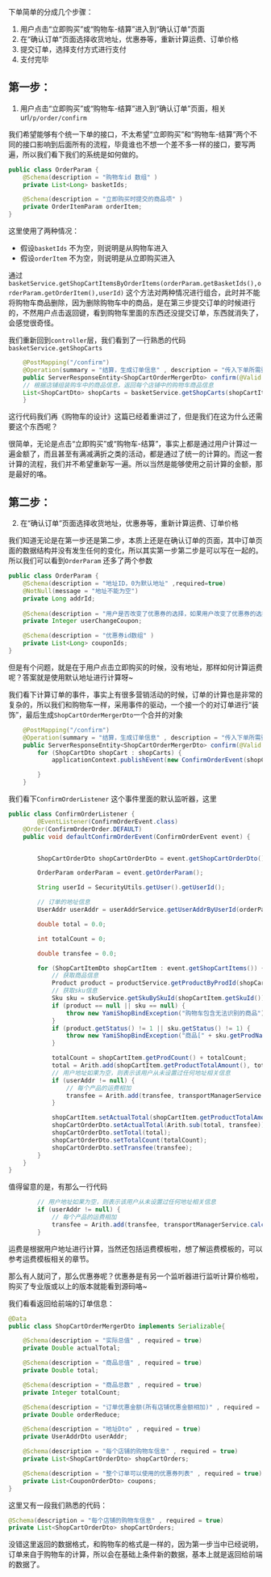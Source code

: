 下单简单的分成几个步骤：

1. 用户点击“立即购买”或“购物车-结算”进入到“确认订单”页面
2. 在“确认订单”页面选择收货地址，优惠券等，重新计算运费、订单价格
3. 提交订单，选择支付方式进行支付
4. 支付完毕



## 第一步：

1. 用户点击“立即购买”或“购物车-结算”进入到“确认订单”页面，相关url`/p/order/confirm`

我们希望能够有个统一下单的接口，不太希望“立即购买”和“购物车-结算”两个不同的接口影响到后面所有的流程，毕竟谁也不想一个差不多一样的接口，要写两遍，所以我们看下我们的系统是如何做的。



```java
public class OrderParam {
	@Schema(description = "购物车id 数组" )
	private List<Long> basketIds;

	@Schema(description = "立即购买时提交的商品项" )
	private OrderItemParam orderItem;
}
```

这里使用了两种情况：

- 假设`basketIds` 不为空，则说明是从购物车进入
- 假设`orderItem` 不为空，则说明是从立即购买进入

通过`basketService.getShopCartItemsByOrderItems(orderParam.getBasketIds(),orderParam.getOrderItem(),userId)` 这个方法对两种情况进行组合，此时并不能将购物车商品删除，因为删除购物车中的商品，是在第三步提交订单的时候进行的，不然用户点击返回键，看到购物车里面的东西还没提交订单，东西就消失了，会感觉很奇怪。



我们重新回到`controller`层，我们看到了一行熟悉的代码`basketService.getShopCarts`

```java
    @PostMapping("/confirm")
    @Operation(summary = "结算，生成订单信息" , description = "传入下单所需要的参数进行下单")
    public ServerResponseEntity<ShopCartOrderMergerDto> confirm(@Valid @RequestBody OrderParam orderParam) {
    // 根据店铺组装购车中的商品信息，返回每个店铺中的购物车商品信息
    List<ShopCartDto> shopCarts = basketService.getShopCarts(shopCartItems);
    }
```

这行代码我们再《购物车的设计》这篇已经着重讲过了，但是我们在这为什么还需要这个东西呢？

很简单，无论是点击“立即购买”或“购物车-结算”，事实上都是通过用户计算过一遍金额了，而且甚至有满减满折之类的活动，都是通过了统一的计算的。而这一套计算的流程，我们并不希望重新写一遍。所以当然是能够使用之前计算的金额，那是最好的咯。





## 第二步：

2. 在“确认订单”页面选择收货地址，优惠券等，重新计算运费、订单价格

我们知道无论是在第一步还是第二步，本质上还是在确认订单的页面，其中订单页面的数据结构并没有发生任何的变化，所以其实第一步第二步是可以写在一起的。所以我们可以看到`OrderParam` 还多了两个参数

```java
public class OrderParam {
	@Schema(description = "地址ID，0为默认地址" ,required=true)
	@NotNull(message = "地址不能为空")
	private Long addrId;
	
	@Schema(description = "用户是否改变了优惠券的选择，如果用户改变了优惠券的选择，则完全根据传入参数进行优惠券的选择" )
	private Integer userChangeCoupon;

	@Schema(description = "优惠券id数组" )
	private List<Long> couponIds;
}
```

但是有个问题，就是在于用户点击立即购买的时候，没有地址，那样如何计算运费呢？答案就是使用默认地址进行计算呀~



我们看下计算订单的事件，事实上有很多营销活动的时候，订单的计算也是非常的复杂的，所以我们和购物车一样，采用事件的驱动，一个接一个的对订单进行“装饰”，最后生成`ShopCartOrderMergerDto`一个合并的对象

```java
    @PostMapping("/confirm")
    @Operation(summary = "结算，生成订单信息" , description = "传入下单所需要的参数进行下单")
    public ServerResponseEntity<ShopCartOrderMergerDto> confirm(@Valid @RequestBody OrderParam orderParam) {
        for (ShopCartDto shopCart : shopCarts) {
            applicationContext.publishEvent(new ConfirmOrderEvent(shopCartOrder,orderParam,shopAllShopCartItems));

        }
    }
```

我们看下`ConfirmOrderListener` 这个事件里面的默认监听器，这里



```java
public class ConfirmOrderListener {
        @EventListener(ConfirmOrderEvent.class)
    @Order(ConfirmOrderOrder.DEFAULT)
    public void defaultConfirmOrderEvent(ConfirmOrderEvent event) {


        ShopCartOrderDto shopCartOrderDto = event.getShopCartOrderDto();

        OrderParam orderParam = event.getOrderParam();

        String userId = SecurityUtils.getUser().getUserId();

        // 订单的地址信息
        UserAddr userAddr = userAddrService.getUserAddrByUserId(orderParam.getAddrId(), userId);

        double total = 0.0;

        int totalCount = 0;

        double transfee = 0.0;

        for (ShopCartItemDto shopCartItem : event.getShopCartItems()) {
            // 获取商品信息
            Product product = productService.getProductByProdId(shopCartItem.getProdId());
            // 获取sku信息
            Sku sku = skuService.getSkuBySkuId(shopCartItem.getSkuId());
            if (product == null || sku == null) {
                throw new YamiShopBindException("购物车包含无法识别的商品");
            }
            if (product.getStatus() != 1 || sku.getStatus() != 1) {
                throw new YamiShopBindException("商品[" + sku.getProdName() + "]已下架");
            }

            totalCount = shopCartItem.getProdCount() + totalCount;
            total = Arith.add(shopCartItem.getProductTotalAmount(), total);
            // 用户地址如果为空，则表示该用户从未设置过任何地址相关信息
            if (userAddr != null) {
                // 每个产品的运费相加
                transfee = Arith.add(transfee, transportManagerService.calculateTransfee(shopCartItem, userAddr));
            }

            shopCartItem.setActualTotal(shopCartItem.getProductTotalAmount());
            shopCartOrderDto.setActualTotal(Arith.sub(total, transfee));
            shopCartOrderDto.setTotal(total);
            shopCartOrderDto.setTotalCount(totalCount);
            shopCartOrderDto.setTransfee(transfee);
        }
    }
}
```

值得留意的是，有那么一行代码

```java
        // 用户地址如果为空，则表示该用户从未设置过任何地址相关信息
        if (userAddr != null) {
            // 每个产品的运费相加
            transfee = Arith.add(transfee, transportManagerService.calculateTransfee(shopCartItem, userAddr));
        }
```
运费是根据用户地址进行计算，当然还包括运费模板啦，想了解运费模板的，可以参考运费模板相关的章节。

那么有人就问了，那么优惠券呢？优惠券是有另一个监听器进行监听计算价格啦，购买了专业版或以上的版本就能看到源码咯~



我们看看返回给前端的订单信息：

```java
@Data
public class ShopCartOrderMergerDto implements Serializable{

    @Schema(description = "实际总值" , required = true)
    private Double actualTotal;

    @Schema(description = "商品总值" , required = true)
    private Double total;

    @Schema(description = "商品总数" , required = true)
    private Integer totalCount;

    @Schema(description = "订单优惠金额(所有店铺优惠金额相加)" , required = true)
    private Double orderReduce;

    @Schema(description = "地址Dto" , required = true)
    private UserAddrDto userAddr;

    @Schema(description = "每个店铺的购物车信息" , required = true)
    private List<ShopCartOrderDto> shopCartOrders;

    @Schema(description = "整个订单可以使用的优惠券列表" , required = true)
    private List<CouponOrderDto> coupons;
}

```

这里又有一段我们熟悉的代码：

```java
@Schema(description = "每个店铺的购物车信息" , required = true)
private List<ShopCartOrderDto> shopCartOrders;
```
没错这里返回的数据格式，和购物车的格式是一样的，因为第一步当中已经说明，订单来自于购物车的计算，所以会在基础上条件新的数据，基本上就是返回给前端的数据了。

